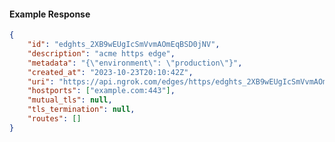 <!-- Code generated for API Clients. DO NOT EDIT. -->

#### Example Response

```json
{
	"id": "edghts_2XB9wEUgIcSmVvmAOmEqBSD0jNV",
	"description": "acme https edge",
	"metadata": "{\"environment\": \"production\"}",
	"created_at": "2023-10-23T20:10:42Z",
	"uri": "https://api.ngrok.com/edges/https/edghts_2XB9wEUgIcSmVvmAOmEqBSD0jNV",
	"hostports": ["example.com:443"],
	"mutual_tls": null,
	"tls_termination": null,
	"routes": []
}
```
